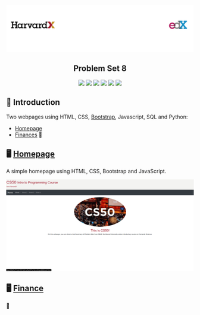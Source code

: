 <img alt="Header" src=../assets/header.png />

<h2 align="center">
  Problem Set 8
</h2>

<p align="center">
  <img src="https://img.shields.io/badge/html5%20-%23E34F26.svg?&style=for-the-badge&logo=html5&logoColor=white"/>

  <img src="https://img.shields.io/badge/css3%20-%231572B6.svg?&style=for-the-badge&logo=css3&logoColor=white"/>

  <img src="https://img.shields.io/badge/bootstrap%20-%23563D7C.svg?&style=for-the-badge&logo=bootstrap&logoColor=white"/>

  <img src="https://img.shields.io/badge/javascript%20-%23323330.svg?&style=for-the-badge&logo=javascript&logoColor=%23F7DF1E"/>

  <img src="https://img.shields.io/badge/python%20-%2314354C.svg?&style=for-the-badge&logo=python&logoColor=white"/>

  <img src ="https://img.shields.io/badge/sqlite-%2307405e.svg?&style=for-the-badge&logo=sqlite&logoColor=white"/>
</p>

## :rocket: Introduction

Two webpages using HTML, CSS, [Bootstrap](https://getbootstrap.com/), Javascript, SQL and Python:

- [Homepage](#desktop_computer-homepage)
- [Finances](#desktop_computer-finances) :construction:

## :desktop_computer: [Homepage](https://cs50.harvard.edu/x/2020/psets/8/homepage/)

A simple homepage using HTML, CSS, Bootstrap and JavaScript.

![Homepage](./homepage/assets/homepage.gif)

## :desktop_computer: [Finance](https://cs50.harvard.edu/x/2020/psets/8/finance/)

:construction:
